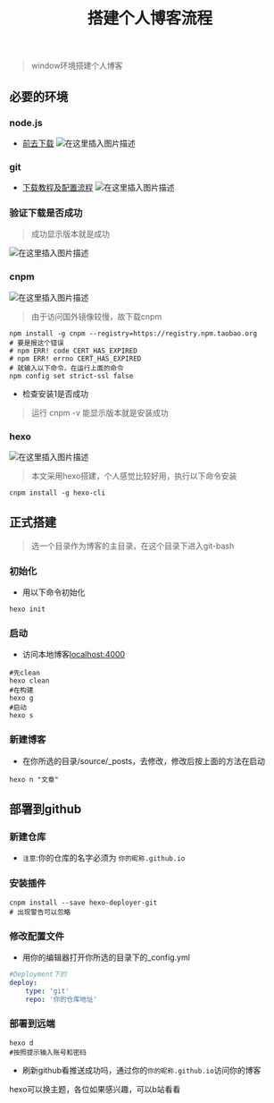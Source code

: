 ﻿---
title: 搭建个人博客流程
index: false
icon: blog
category:
  - 运维
  - 个人博客
---
<meta name="referrer" content="no-referrer"/>

> window环境搭建个人博客
## 必要的环境
### node.js
- [前去下载](https://nodejs.cn/download/)
![在这里插入图片描述](https://i-blog.csdnimg.cn/direct/94eba5fe57b94dd3813806d095d8e153.png#pic_center)

### git
- [下载教程及配置流程](https://blog.csdn.net/2301_77207909/article/details/142285094?spm=1001.2014.3001.5501)
![在这里插入图片描述](https://i-blog.csdnimg.cn/direct/448a6eeaac544c078fb8be56b1268508.png#pic_center)

### 验证下载是否成功
> 成功显示版本就是成功

![在这里插入图片描述](https://i-blog.csdnimg.cn/direct/eb7df3abb7f349f384e3840026e7a7ba.png)
### cnpm
![在这里插入图片描述](https://i-blog.csdnimg.cn/direct/27aa7a9e8398478f85f817fa68414a84.png#pic_center)

> 由于访问国外镜像较慢，故下载cnpm
```shell
npm install -g cnpm --registry=https://registry.npm.taobao.org
# 要是报这个错误
# npm ERR! code CERT_HAS_EXPIRED
# npm ERR! errno CERT_HAS_EXPIRED
# 就输入以下命令，在运行上面的命令
npm config set strict-ssl false
```
- 检查安装1是否成功
> 运行 cnpm -v 能显示版本就是安装成功
### hexo
![在这里插入图片描述](https://i-blog.csdnimg.cn/direct/5cc689de6f8145228a49b15de47c0bb3.png#pic_center)

> 本文采用hexo搭建，个人感觉比较好用，执行以下命令安装
```shell
cnpm install -g hexo-cli
```

## 正式搭建
> 选一个目录作为博客的主目录，在这个目录下进入git-bash
### 初始化
- 用以下命令初始化
```shell
hexo init
```
### 启动
- 访问本地博客[localhost:4000](localhost:4000)
```shell
#先clean
hexo clean
#在构建
hexo g
#启动
hexo s
```
### 新建博客
- 在你所选的目录/source/_posts，去修改，修改后按上面的方法在启动
```shell
hexo n "文章"
```
## 部署到github
### 新建仓库
- `注意`:你的仓库的名字必须为 `你的昵称.github.io`
### 安装插件
```shell
cnpm install --save hexo-deployer-git
# 出现警告可以忽略
```
### 修改配置文件
- 用你的编辑器打开你所选的目录下的_config.yml
```yml
#Deployment下的
deploy:
	type: 'git'
	repo: '你的仓库地址'
```
### 部署到远端
```shell
hexo d
#按照提示输入账号和密码
```
- 刷新github看推送成功吗，通过你的`你的昵称.github.io`访问你的博客

hexo可以换主题，各位如果感兴趣，可以b站看看
